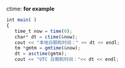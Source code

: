 ctime:
__for example__
```javascript
int main( )
{
   time_t now = time(0);   
   char* dt = ctime(&now); 
   cout << "本地日期和时间：" << dt << endl;
   tm *gmtm = gmtime(&now);
   dt = asctime(gmtm);
   cout << "UTC 日期和时间："<< dt << endl;
```
